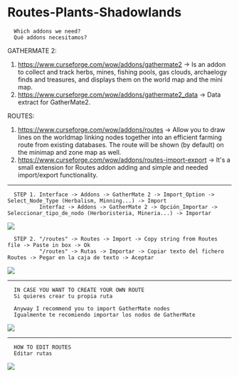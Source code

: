 # Routes-Plants-Shadowlands

      Which addons we need?
      Qué addons necesitamos?

GATHERMATE 2:
1. https://www.curseforge.com/wow/addons/gathermate2 -> Is an addon to collect and track herbs, mines, fishing pools, gas clouds, archaelogy finds and treasures, and displays them on the world map and the mini map.
2. https://www.curseforge.com/wow/addons/gathermate2_data -> Data extract for GatherMate2.

ROUTES: 
1. https://www.curseforge.com/wow/addons/routes -> Allow you to draw lines on the worldmap linking nodes together into an efficient farming route from existing databases. The route will be shown (by default) on the minimap and zone map as well.
2. https://www.curseforge.com/wow/addons/routes-import-export -> It's a small extension for Routes addon adding and simple and needed import/export functionality.

********************************************************************************************************************************************************************************

      STEP 1. Interface -> Addons -> GatherMate 2 -> Import_Option -> Select_Node_Type (Herbalism, Minning...) -> Import
              Interfaz -> Addons -> GatherMate 2 -> Opción_Importar -> Seleccionar_tipo_de_nodo (Herboristeria, Mineria...) -> Importar

![](Importar_GatherMate.gif)

      STEP 2. "/routes" -> Routes -> Import -> Copy string from Routes file -> Paste in box -> Ok
              "/routes" -> Rutas -> Importar -> Copiar texto del fichero Routes -> Pegar en la caja de texto -> Aceptar
      
![](Importar_Rutas.gif)

********************************************************************************************************************************************************************************

      IN CASE YOU WANT TO CREATE YOUR OWN ROUTE
      Si quieres crear tu propia ruta
      
      Anyway I recommend you to import GatherMate nodes
      Igualmente te recomiendo importar los nodos de GatherMate

![](Crear_Rutas.gif)

********************************************************************************************************************************************************************************

      HOW TO EDIT ROUTES
      Editar rutas
      
![](Editar_Rutas)
